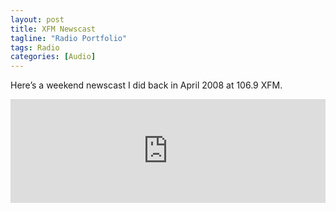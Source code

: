 ```yaml
---
layout: post
title: XFM Newscast 
tagline: "Radio Portfolio"
tags: Radio
categories: [Audio]
---
```


Here’s a weekend newscast I did back in April 2008 at 106.9 XFM.

<iframe width="100%" height="166" scrolling="no" frameborder="no" src="https://w.soundcloud.com/player/?url=https%3A//api.soundcloud.com/tracks/35918514&amp;color=ff5500&amp;auto_play=false&amp;hide_related=false&amp;show_comments=true&amp;show_user=true&amp;show_reposts=false"></iframe>




